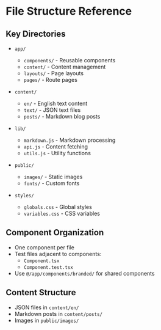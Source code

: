 # File Structure Reference

## Key Directories

- `app/`
  - `components/` - Reusable components
  - `content/` - Content management
  - `layouts/` - Page layouts
  - `pages/` - Route pages

- `content/`
  - `en/` - English text content
  - `text/` - JSON text files
  - `posts/` - Markdown blog posts

- `lib/`
  - `markdown.js` - Markdown processing
  - `api.js` - Content fetching
  - `utils.js` - Utility functions

- `public/`
  - `images/` - Static images
  - `fonts/` - Custom fonts

- `styles/`
  - `globals.css` - Global styles
  - `variables.css` - CSS variables

## Component Organization

- One component per file
- Test files adjacent to components:
  - `Component.tsx`
  - `Component.test.tsx`
- Use `@/app/components/branded/` for shared components

## Content Structure

- JSON files in `content/en/`
- Markdown posts in `content/posts/`
- Images in `public/images/`

